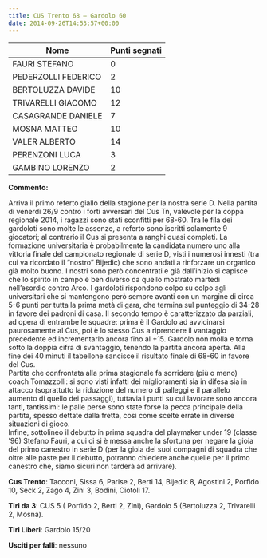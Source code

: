 ```yaml
---
title: CUS Trento 68 – Gardolo 60
date: 2014-09-26T14:53:57+00:00
---
```

| **Nome** | **Punti segnati** |
| -------- | ----------------- |
| FAURI STEFANO | 0 |
| PEDERZOLLI FEDERICO | 2 |
| BERTOLUZZA DAVIDE | 10 |
| TRIVARELLI GIACOMO | 12 |
| CASAGRANDE DANIELE | 7 |
| MOSNA MATTEO | 10 |
| VALER ALBERTO | 14 |
| PERENZONI LUCA | 3 |
| GAMBINO LORENZO | 2 |

**Commento:**

Arriva il primo referto giallo della stagione per la nostra serie D. Nella partita di venerdì 26/9 contro i forti avversari del Cus Tn, valevole per la coppa regionale 2014, i ragazzi sono stati sconfitti per 68-60. Tra le fila dei gardoloti sono molte le assenze, a referto sono iscritti solamente 9 giocatori; al contrario il Cus si presenta a ranghi quasi completi. La formazione universitaria è probabilmente la candidata numero uno alla vittoria finale del campionato regionale di serie D, visti i numerosi innesti (tra cui va ricordato il “nostro” Bijedic) che sono andati a rinforzare un organico già molto buono. I nostri sono però concentrati e già dall’inizio si capisce che lo spirito in campo è ben diverso da quello mostrato martedì nell’esordio contro Arco. I gardoloti rispondono colpo su colpo agli universitari che si mantengono però sempre avanti con un margine di circa 5-6 punti per tutta la prima metà di gara, che termina sul punteggio di 34-28 in favore dei padroni di casa. Il secondo tempo è caratterizzato da parziali, ad opera di entrambe le squadre: prima è il Gardolo ad avvicinarsi paurosamente al Cus, poi è lo stesso Cus a riprendere il vantaggio precedente ed incrementarlo ancora fino al +15. Gardolo non molla e torna sotto la doppia cifra di svantaggio, tenendo la partita ancora aperta. Alla fine dei 40 minuti il tabellone sancisce il risultato finale di 68-60 in favore del Cus.  
Partita che confrontata alla prima stagionale fa sorridere (più o meno) coach Tomazzolli: si sono visti infatti dei miglioramenti sia in difesa sia in attacco (soprattutto la riduzione del numero di palleggi e il parallelo aumento di quello dei passaggi), tuttavia i punti su cui lavorare sono ancora tanti, tantissimi: le palle perse sono state forse la pecca principale della partita, spesso dettate dalla fretta, così come scelte errate in diverse situazioni di gioco.  
Infine, sottolineo il debutto in prima squadra del playmaker under 19 (classe ’96) Stefano Fauri, a cui ci si è messa anche la sfortuna per negare la gioia del primo canestro in serie D (per la gioia dei suoi compagni di squadra che oltre alle paste per il debutto, potranno chiedere anche quelle per il primo canestro che, siamo sicuri non tarderà ad arrivare).

**Cus Trento**: Tacconi, Sissa 6, Parise 2, Berti 14, Bijedic 8, Agostini 2, Porfido 10, Seck 2, Zago 4, Zini 3, Bodini, Ciotoli 17.

**Tiri da 3**: CUS 5 ( Porfido 2, Berti 2, Zini), Gardolo 5 (Bertoluzza 2, Trivarelli 2, Mosna).

**Tiri Liberi**: Gardolo 15/20

**Usciti per falli**: nessuno